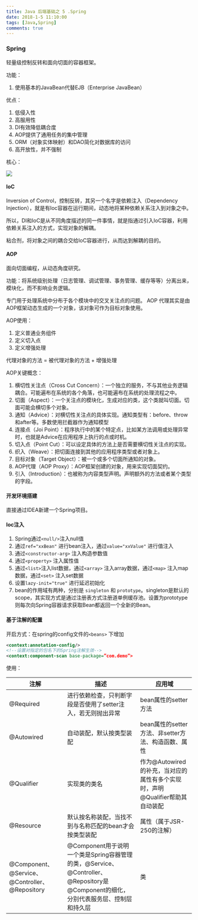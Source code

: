 ```yaml
---
title: Java 后端基础之 5 .Spring
date: 2018-1-5 11:10:00
tags: [Java,Spring]
comments: true
---
```


### Spring

轻量级控制反转和面向切面的容器框架。

功能：

1. 使用基本的JavaBean代替EJB（Enterprise JavaBean）

优点：

1. 低侵入性
2. 高服用性
3. DI有效降低耦合度
4. AOP提供了通用任务的集中管理
5. ORM（对象实体映射）和DAO简化对数据库的访问
6. 高开放性，并不强制

核心：

![](https://www.ibm.com/developerworks/cn/java/wa-spring1/spring_framework.gif)



#### IoC

Inversion of Control，控制反转，其另一个名字是依赖注入（Dependency Injection），就是有Ioc容器在运行期间，动态地将某种依赖关系注入到对象之中。

所以，DI和IoC是从不同角度描述的同一件事情，就是指通过引入IoC容器，利用依赖关系注入的方式，实现对象的解耦。

粘合剂，将对象之间的耦合交给IoC容器进行，从而达到解耦的目的。

#### AOP

面向切面编程，从动态角度研究。

功能：将系统级别处理（日志管理、调试管理、事务管理、缓存等等）分离出来，模块化，而不影响业务逻辑。

专门用于处理系统中分布于各个模块中的交叉关注点的问题。
AOP 代理其实是由AOP框架动态生成的一个对象，该对象可作为目标对象使用。

AOP使用：

1. 定义普通业务组件
2. 定义切入点
3. 定义增强处理

代理对象的方法 = 被代理对象的方法 + 增强处理

AOP关键概念：

1. 横切性关注点（Cross Cut Concern）：一个独立的服务，不与其他业务逻辑耦合。可能遍布在系统的各个角落，也可能遍布在系统的处理流程之中。
2. 切面（Aspect）：一个关注点的模块化，生成对应的类，这个类就叫切面。切面可能会横切多个对象。
3. 通知（Advice）：对横切性关注点的具体实现。通知类型有：before、throw和after等。多数使用拦截器作为通知模型
4. 连接点（Joi Point）：程序执行中的某个特定点，比如某方法调用或处理异常时，也就是Advice在应用程序上执行的点或时机。
5. 切入点（Point Cut）：可以设定具体的方法上是否需要横切性关注点的实现。
6. 织入（Weave）：把切面连接到其他的应用程序类型或者对象上。
7. 目标对象（Target Object）：被一个或多个切面所通知的对象。
8. AOP代理（AOP Proxy）：AOP框架创建的对象，用来实现切面契约。
9. 引入（Introduction）：也被称为内容类型声明。声明额外的方法或者某个类型的字段。

#### 开发环境搭建

直接通过IDEA新建一个Spring项目。

#### Ioc注入

1. Spring通过`<null/>`注入null值
2. 通过`ref="xxBean"` 进行bean注入，通过`value="xxValue"` 进行值注入
3. 通过`<constructor-arg>` 注入构造参数值
4. 通过`<property>` 注入属性值
5. 通过`<list>`注入list数据，通过`<array>` 注入array数据，通过`<map>` 注入map数据，通过`<set>` 注入set数据
6. 设置`lazy-init="true"` 进行延迟初始化
7. bean的作用域有两种，分别是 `singleton` 和 `prototype`。singleton是默认的scope，其实现方式是通过注册表方式注册道单例缓存池。设置为prototype则每次向Spring容器请求获取Bean都返回一个全新的Bean。

#### 基于注解的配置

开启方式：在spring的config文件的`<beans>` 下增加

```Xml
<context:annotation-config/> 
<!--设置对指定的包名下的Spring注解生效-->
<context:component-scan base-package=”com.demo”>
```

使用：

| 注解                                       | 描述                                       | 应用域                                      |
| ---------------------------------------- | ---------------------------------------- | ---------------------------------------- |
| @Required                                | 进行依赖检查，只判断字段是否使用了setter注入，若无则抛出异常        | bean属性的setter方法                          |
| @Autowired                               | 自动装配，默认按类型装配                             | bean属性的setter方法、非setter方法、构造函数、属性        |
| @Qualifier                               | 实现类的类名                                   | 作为@Autowired的补充，当对应的属性有多个实现时，声明@Qualifier帮助其自动装配 |
| @Resource                                | 默认按名称装配，当找不到与名称匹配的bean才会按类型装配            | 属性（属于JSR-250的注解）                         |
| @Component、@Service、@Controller、@Repository | @Component用于说明一个类是Spring容器管理的类，@Service、@Controller、@Repository是@Component的细化，分别代表服务层、控制层和持久层 | 类                                        |



